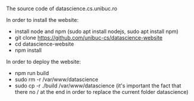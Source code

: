 The source code of datascience.cs.unibuc.ro

In order to install the website:
 - install node and npm (sudo apt install nodejs, sudo apt install npm)
 - git clone https://github.com/unibuc-cs/datascience-website
 - cd datascience-website
 - npm install

In order to deploy the website:
 - npm run build
 - sudo rm -r /var/www/datascience
 - sudo cp -r ./build /var/www/datascience (it's important the fact that there no / at the end in order to replace the current folder datascience)
